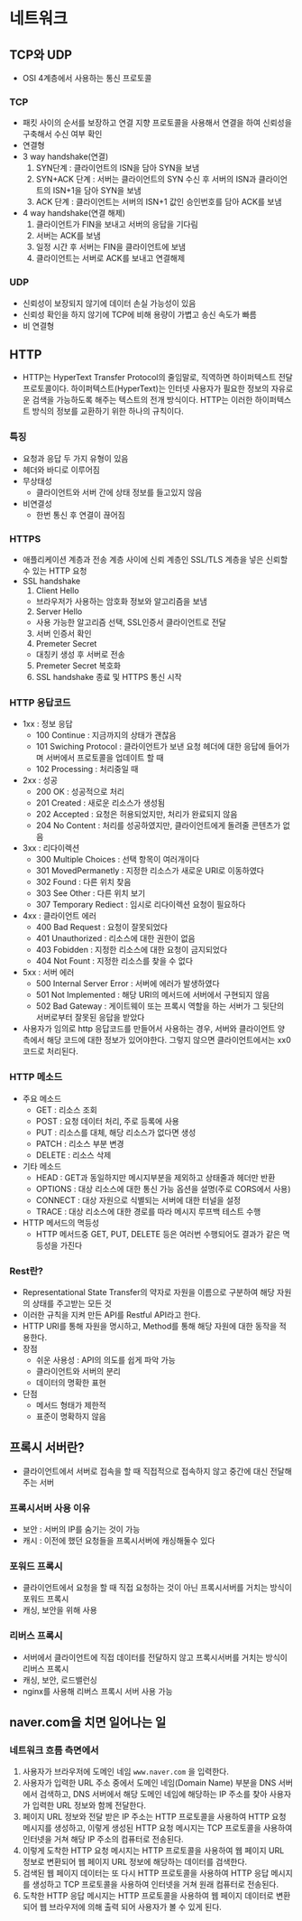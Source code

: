 # 네트워크
## TCP와 UDP
* OSI 4계층에서 사용하는 통신 프로토콜
### TCP
* 패킷 사이의 순서를 보장하고 연결 지향 프로토콜을 사용해서 연결을 하여 신뢰성을 구축해서 수신 여부 확인
* 연결형
* 3 way handshake(연결)
  1. SYN단계 : 클라이언트의 ISN을 담아 SYN을 보냄
  2. SYN+ACK 단계 : 서버는 클라이언트의 SYN 수신 후 서버의 ISN과 클라이언트의 ISN+1을 담아 SYN을 보냄
  3. ACK 단계 : 클라이언트는 서버의 ISN+1 값인 승인번호를 담아 ACK를 보냄
* 4 way handshake(연결 해제)
  1. 클라이언트가 FIN을 보내고 서버의 응답을 기다림
  2. 서버는 ACK를 보냄
  3. 일정 시간 후 서버는 FIN을 클라이언트에 보냄
  4. 클라이언트는 서버로 ACK를 보내고 연결해제
### UDP
* 신뢰성이 보장되지 않기에 데이터 손실 가능성이 있음
* 신뢰성 확인을 하지 않기에 TCP에 비해 용량이 가볍고 송신 속도가 빠름
* 비 연결형
## HTTP
* HTTP는 HyperText Transfer Protocol의 줄임말로, 직역하면 하이퍼텍스트 전달 프로토콜이다. 하이퍼텍스트(HyperText)는 인터넷 사용자가 필요한 정보의 자유로운 검색을 가능하도록 해주는 텍스트의 전개 방식이다. HTTP는 이러한 하이퍼텍스트 방식의 정보를 교환하기 위한 하나의 규칙이다.
### 특징
* 요청과 응답 두 가지 유형이 있음
* 헤더와 바디로 이루어짐
* 무상태성
  * 클라이언트와 서버 간에 상태 정보를 들고있지 않음
* 비연결성
  * 한번 통신 후 연결이 끊어짐
### HTTPS
* 애플리케이션 계층과 전송 계층 사이에 신뢰 계층인 SSL/TLS 계층을 넣은 신뢰할 수 있는 HTTP 요청
* SSL handshake
  1. Client Hello 
    * 브라우저가 사용하는 암호화 정보와 알고리즘을 보냄
  2. Server Hello
    * 사용 가능한 알고리즘 선택, SSL인증서 클라이언트로 전달
  3. 서버 인증서 확인
  4. Premeter Secret
    * 대칭키 생성 후 서버로 전송
  5. Premeter Secret 복호화
  6. SSL handshake 종료 및 HTTPS 통신 시작

### HTTP 응답코드
* 1xx : 정보 응답
  * 100 Continue : 지금까지의 상태가 괜찮음
  * 101 Swiching Protocol : 클라이언트가 보낸 요청 헤더에 대한 응답에 들어가며 서버에서 프로토콜을 업데이트 할 때
  * 102 Processing : 처리중일 때
* 2xx : 성공
  * 200 OK : 성공적으로 처리
  * 201 Created : 새로운 리소스가 생성됨
  * 202 Accepted : 요청은 허용되었지만, 처리가 완료되지 않음
  * 204 No Content : 처리를 성공하였지만, 클라이언트에게 돌려줄 콘텐츠가 없음
* 3xx : 리다이렉션
  * 300 Multiple Choices : 선택 항목이 여러개이다
  * 301 MovedPermanetly : 지정한 리소스가 새로운 URI로 이동하였다
  * 302 Found : 다른 위치 찾음
  * 303 See Other : 다른 위치 보기
  * 307 Temporary Rediect : 임시로 리다이렉션 요청이 필요하다
* 4xx : 클라이언트 에러
  * 400 Bad Request : 요청이 잘못되었다
  * 401 Unauthorized : 리소스에 대한 권한이 없음
  * 403 Fobidden : 지정한 리소스에 대한 요청이 금지되었다
  * 404 Not Fount : 지정한 리소스를 찾을 수 없다
* 5xx : 서버 에러
  * 500 Internal Server Error : 서버에 에러가 발생하였다
  * 501 Not Implemented : 해당 URI의 메서드에 서버에서 구현되지 않음
  * 502 Bad Gateway : 게이트웨이 또는 프록시 역할을 하는 서버가 그 뒷단의 서버로부터 잘못된 응답을 받았다
* 사용자가 임의로 http 응답코드를 만들어서 사용하는 경우, 서버와 클라이언트 양 측에서 해당 코드에 대한 정보가 있어야한다. 그렇지 않으면 클라이언트에서는 xx0코드로 처리된다.

### HTTP 메소드
* 주요 메소드
  * GET : 리소스 조회
  * POST : 요청 데이터 처리, 주로 등록에 사용
  * PUT : 리소스를 대체, 해당 리소스가 없다면 생성
  * PATCH : 리소스 부분 변경
  * DELETE : 리소스 삭제
* 기타 메소드 
  * HEAD : GET과 동일하지만 메시지부분을 제외하고 상태줄과 헤더만 반환
  * OPTIONS : 대상 리소스에 대한 통신 가능 옵션을 설명(주로 CORS에서 사용)
  * CONNECT : 대상 자원으로 식별되는 서버에 대한 터널을 설정
  * TRACE : 대상 리소스에 대한 경로를 따라 메시지 루프백 테스트 수행
* HTTP 메서드의 멱등성
  * HTTP 메서드중 GET, PUT, DELETE 등은 여러번 수행되어도 결과가 같은 멱등성을 가진다

### Rest란?
* Representational State Transfer의 약자로 자원을 이름으로 구분하여 해당 자원의 상태를 주고받는 모든 것
* 이러한 규칙을 지켜 만든 API를 Restful API라고 한다.
* HTTP URI를 통해 자원을 명시하고, Method를 통해 해당 자원에 대한 동작을 적용한다.
* 장점
  * 쉬운 사용성 : API의 의도를 쉽게 파악 가능
  * 클라이언트와 서버의 분리
  * 데이터의 명확한 표현
* 단점 
  * 메서드 형태가 제한적
  * 표준이 명확하지 않음

## 프록시 서버란?
* 클라이언트에서 서버로 접속을 할 때 직접적으로 접속하지 않고 중간에 대신 전달해주는 서버
### 프록시서버 사용 이유
* 보안 : 서버의 IP를 숨기는 것이 가능
* 캐시 : 이전에 했던 요청들을 프록시서버에 캐싱해둘수 있다
### 포워드 프록시
* 클라이언트에서 요청을 할 때 직접 요청하는 것이 아닌 프록시서버를 거치는 방식이 포워드 프록시
* 캐싱, 보안을 위해 사용
### 리버스 프록시
* 서버에서 클라이언트에 직접 데이터를 전달하지 않고 프록시서버를 거치는 방식이 리버스 프록시
* 캐싱, 보안, 로드밸런싱
* nginx를 사용해 리버스 프록시 서버 사용 가능

## naver.com을 치면 일어나는 일
### 네트워크 흐름 측면에서
1. 사용자가 브라우저에 도메인 네임 `www.naver.com` 을 입력한다.
2. 사용자가 입력한 URL 주소 중에서 도메인 네임(Domain Name) 부분을 DNS 서버에서 검색하고, DNS 서버에서 해당 도메인 네임에 해당하는 IP 주소를 찾아 사용자가 입력한 URL 정보와 함께 전달한다.
3. 페이지 URL 정보와 전달 받은 IP 주소는 HTTP 프로토콜을 사용하여 HTTP 요청 메시지를 생성하고, 이렇게 생성된 HTTP 요청 메시지는 TCP 프로토콜을 사용하여 인터넷을 거쳐 해당 IP 주소의 컴퓨터로 전송된다.
4. 이렇게 도착한 HTTP 요청 메시지는 HTTP 프로토콜을 사용하여 웹 페이지 URL 정보로 변환되어 웹 페이지 URL 정보에 해당하는 데이터를 검색한다.
5. 검색된 웹 페이지 데이터는 또 다시 HTTP 프로토콜을 사용하여 HTTP 응답 메시지를 생성하고 TCP 프로토콜을 사용하여 인터넷을 거쳐 원래 컴퓨터로 전송된다.
6. 도착한 HTTP 응답 메시지는 HTTP 프로토콜을 사용하여 웹 페이지 데이터로 변환되어 웹 브라우저에 의해 출력 되어 사용자가 볼 수 있게 된다.